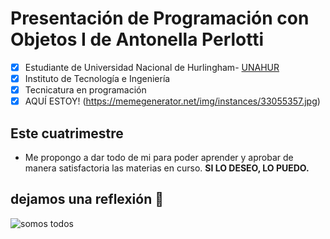 # Presentación de Programación con Objetos I de Antonella Perlotti
- [x] Estudiante de Universidad Nacional de Hurlingham- [UNAHUR](https://unahur.edu.ar)
- [x] Instituto de Tecnología e Ingeniería 
- [x] Tecnicatura en programación
- [x] AQUÍ ESTOY! (https://memegenerator.net/img/instances/33055357.jpg)

## Este cuatrimestre 
* Me propongo a dar todo de mi para poder aprender y aprobar de manera satisfactoria las materias en curso.
                                         **SI LO DESEO, LO PUEDO.**

## dejamos una reflexión 🤪
![somos todos](https://encrypted-tbn0.gstatic.com/images?q=tbn:ANd9GcQ9gcrA_BmfUcLZ3zkLdt5y55BkDSXBwSbhmg&usqp=CAU)
